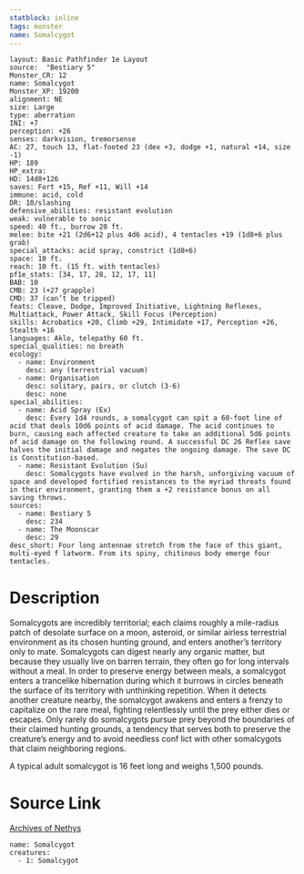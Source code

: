 ```yaml
---
statblock: inline
tags: monster
name: Somalcygot
---
```

```statblock
layout: Basic Pathfinder 1e Layout
source:  "Bestiary 5"
Monster_CR: 12
name: Somalcygot
Monster_XP: 19200
alignment: NE
size: Large
type: aberration
INI: +7
perception: +26
senses: darkvision, tremorsense
AC: 27, touch 13, flat-footed 23 (dex +3, dodge +1, natural +14, size -1)
HP: 189
HP_extra: 
HD: 14d8+126
saves: Fort +15, Ref +11, Will +14
immune: acid, cold
DR: 10/slashing
defensive_abilities: resistant evolution
weak: vulnerable to sonic
speed: 40 ft., burrow 20 ft.
melee: bite +21 (2d6+12 plus 4d6 acid), 4 tentacles +19 (1d8+6 plus grab)
special_attacks: acid spray, constrict (1d8+6)
space: 10 ft.
reach: 10 ft. (15 ft. with tentacles)
pf1e_stats: [34, 17, 28, 12, 17, 11]
BAB: 10
CMB: 23 (+27 grapple)
CMD: 37 (can’t be tripped)
feats: Cleave, Dodge, Improved Initiative, Lightning Reflexes, Multiattack, Power Attack, Skill Focus (Perception)
skills: Acrobatics +20, Climb +29, Intimidate +17, Perception +26, Stealth +16
languages: Aklo, telepathy 60 ft.
special_qualities: no breath
ecology:
  - name: Environment
    desc: any (terrestrial vacuum)
  - name: Organisation
    desc: solitary, pairs, or clutch (3-6)
    desc: none
special_abilities:
  - name: Acid Spray (Ex)
    desc: Every 1d4 rounds, a somalcygot can spit a 60-foot line of acid that deals 10d6 points of acid damage. The acid continues to burn, causing each affected creature to take an additional 5d6 points of acid damage on the following round. A successful DC 26 Reflex save halves the initial damage and negates the ongoing damage. The save DC is Constitution-based.
  - name: Resistant Evolution (Su)
    desc: Somalcygots have evolved in the harsh, unforgiving vacuum of space and developed fortified resistances to the myriad threats found in their environment, granting them a +2 resistance bonus on all saving throws.
sources:
  - name: Bestiary 5
    desc: 234
  - name: The Moonscar
    desc: 29
desc_short: Four long antennae stretch from the face of this giant, multi-eyed f latworm. From its spiny, chitinous body emerge four tentacles.
```
# Description
Somalcygots are incredibly territorial; each claims roughly a mile-radius patch of desolate surface on a moon, asteroid, or similar airless terrestrial environment as its chosen hunting ground, and enters another’s territory only to mate. Somalcygots can digest nearly any organic matter, but because they usually live on barren terrain, they often go for long intervals without a meal. In order to preserve energy between meals, a somalcygot enters a trancelike hibernation during which it burrows in circles beneath the surface of its territory with unthinking repetition. When it detects another creature nearby, the somalcygot awakens and enters a frenzy to capitalize on the rare meal, fighting relentlessly until the prey either dies or escapes. Only rarely do somalcygots pursue prey beyond the boundaries of their claimed hunting grounds, a tendency that serves both to preserve the creature’s energy and to avoid needless conf lict with other somalcygots that claim neighboring regions.

 A typical adult somalcygot is 16 feet long and weighs 1,500 pounds.
# Source Link
[Archives of Nethys](https://aonprd.com/MonsterDisplay.aspx?ItemName=Somalcygot)
```encounter-table
name: Somalcygot
creatures:
  - 1: Somalcygot
```
